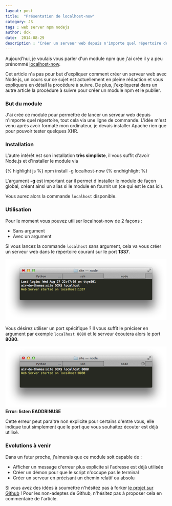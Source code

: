 ```yaml
---
layout: post
title:  "Présentation de localhost-now"
category: JS
tags : web server npm nodejs
author: dck
date:  2014-08-29
description : "Créer un serveur web depuis n'importe quel répertoire de votre ordinateur !"
---
```


Aujourd'hui, je voulais vous parler d'un module npm que j'ai crée il y a peu prénommé [localhost-now](https://www.npmjs.org/package/localhost-now).

Cet article n'a pas pour but d'expliquer comment créer un serveur web avec Node.js, un cours sur ce sujet est actuellement en pleine rédaction et vous expliquera en détail la procédure à suivre. De plus, j'expliquerai dans un autre article la procédure à suivre pour créer un module npm et le publier.

### But du module
J'ai crée ce module pour permettre de lancer un serveur web depuis n'importe quel répertoire, tout cela via une ligne de commande.
L'idée m'est venu après avoir formaté mon ordinateur, je devais installer Apache rien que pour pouvoir tester quelques XHR. 

### Installation
L'autre intérêt est son installation **très simpliste**, il vous suffit d'avoir Node.js et d'installer le module via 

{% highlight js %}
npm install -g localhost-now
{% endhighlight %}

L'argument **-g** est important car il permet d'installer le module de façon global, créant ainsi un alias si le module en fournit un (ce qui est le cas ici).

Vous aurez alors la commande `localhost` disponible.

### Utilisation 
Pour le moment vous pouvez utiliser localhost-now  de 2 façons :

- Sans argument
- Avec un argument

Si vous lancez la commande `localhost` sans argument, cela va vous créer un serveur web dans le répertoire courant sur le port **1337**. 

<img src="/src/articles/5-localhost-now/capture.png" alt="Commande localhost" />

Vous désirez utiliser un port spécifique ? Il vous suffit le préciser en argument par exemple `localhost 8080` et le serveur écoutera alors le port **8080**.

<img src="/src/articles/5-localhost-now/capture-port.png" alt="Commande localhost avec port" />

<div class="bs-callout bs-callout-info">
  <strong>Error: listen EADDRINUSE</strong>
  <p>Cette erreur peut paraitre non explicite pour certains d'entre vous, elle indique tout simplement que le port que vous souhaitez écouter est déjà utilisé.</p>
</div>

### Evolutions à venir

Dans un futur proche, j'aimerais que ce module soit capable de :

- Afficher un message d'erreur plus explicite si l'adresse est déjà utilisée
- Créer un démon pour que le script n'occupe pas le terminal
- Créer un serveur en précisant un chemin relatif ou absolu

Si vous avez des idées à soumettre n'hésitez pas à forker [le projet sur Github](https://github.com/DCKT/localhost-now/blob/master/lib/app.js) ! Pour les non-adeptes de Github, n'hésitez pas à proposer cela en commentaire de l'article.

